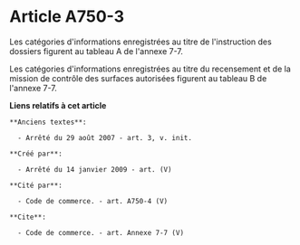 # Article A750-3

Les catégories d'informations enregistrées au titre de l'instruction des dossiers figurent au tableau A de l'annexe 7-7. 

Les catégories d'informations enregistrées au titre du recensement et de la mission de contrôle des surfaces autorisées
figurent au tableau B de l'annexe 7-7.

**Liens relatifs à cet article**

	**Anciens textes**:

	  - Arrêté du 29 août 2007 - art. 3, v. init.

	**Créé par**:

	  - Arrêté du 14 janvier 2009 - art. (V)

	**Cité par**:

	  - Code de commerce. - art. A750-4 (V)

	**Cite**:

	  - Code de commerce. - art. Annexe 7-7 (V)
